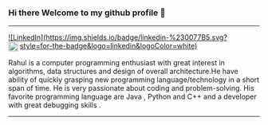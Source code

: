 ### Hi there Welcome to my github profile 👋

<hr>
<a href="https://www.linkedin.com/in/rnoulia/">
 ![LinkedIn](https://img.shields.io/badge/linkedin-%230077B5.svg?style=for-the-badge&logo=linkedin&logoColor=white)
  <img align="left" alt="Rahul's LinkedIN" width="20px" src="https://raw.githubusercontent.com/peterthehan/peterthehan/master/assets/linkedin.svg" />
</a>
<br><br>
Rahul is a computer programming enthusiast with great interest in algorithms, data structures and design of overall architecture.He have ability of quickly grasping new programming language/technology in a short span of time. He is very passionate about coding and problem-solving. His favorite programming language are Java , Python and C++ and a developer with great debugging skills .
<hr>
<!--
**RahulNoulia/RahulNoulia** is a ✨ _special_ ✨ repository because its `README.md` (this file) appears on your GitHub profile.

Here are some ideas to get you started:

- 🔭 I’m currently working on ...
- 🌱 I’m currently learning ...
- 👯 I’m looking to collaborate on ...
- 🤔 I’m looking for help with ...
- 💬 Ask me about ...
- 📫 How to reach me: ...
- 😄 Pronouns: ...
- ⚡ Fun fact: ...
-->
